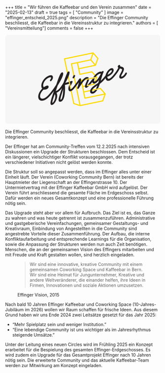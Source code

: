 +++
title = "Wir führen die Kaffeebar und den Verein zusammen"
date = "2025-02-13"
draft = true
tags = [ "Community" ]
image = "effinger_entscheid_2025.png"
description = "Die Effinger Community beschliesst, die Kaffeebar in die Vereinsstruktur zu integrieren."
authors = [ "Vereinsmitteilung"]
comments = false
+++

![Zusammenführung von Kaffeebar und Verein](effinger_entscheid_2025.png)

<div class="lead">Die Effinger Community beschliesst, die Kaffeebar in die Vereinsstruktur zu integrieren.</div>

Der Effinger hat am Community-Treffen vom 12.2.2025 nach intensiven Diskussionen ein Upgrade der Strukturen beschlossen. Dem Entscheid ist ein längerer, vielschichtiger Konflikt vorausgegangen, der trotz verschiedener Initiativen nicht gelöst werden konnte.

Die Struktur soll so angepasst werden, dass im Effinger alles unter einer Einheit läuft. Der Verein (Coworking Community Bern) ist bereits der Hauptmieter der Liegenschaft an der Effingerstrasse 10. Der Untermietvertrag mit der Effinger Kaffeebar GmbH wird aufgelöst. Der Verein führt anschliessend die gesamte Fläche im Erdgeschoss selbst. Dafür werden ein neues Gesamtkonzept und eine professionelle Führung nötig sein. 

Das Upgrade steht aber vor allem für Aufbruch. Das Ziel ist es, das Ganze zu wahren und was heute getrennt ist zusammenzuführen. Administrative und gastgeberische Vereinfachungen, gemeinsamer Gestaltungs- und Kreativraum, Einbindung von Angestellten in die Community sind angestrebte Vorteile dieser Zusammenführung. Der Aufbau, die interne Konfliktaufarbeitung und entsprechende Learnings für die Organisation, sowie die Anpassung der Strukturen werden nun auch Zeit benötigen. Menschen, die an der gemeinsamen Vision des Effingers mitarbeiten und mit Freude und Kraft gestalten wollen, sind herzlich eingeladen. 

  <section class="page-section bg-gray mb-20 pt-40 pb-10">
    <div class="container relative">
      <figure class="text-center">
        <blockquote class="blockquote">
          <p>Wir sind eine innovative, kreative Community mit einem gemeinsamen Coworking Space und Kaffeebar in Bern. Wir sind eine Heimat für Jungunternehmer, Kreative und andere Weltveränderer, die einander helfen, ihre Ideen in Firmen, Innovationen und soziale Aktionen umzusetzen.</p>
        </blockquote>
        <figcaption class="blockquote-footer">Effinger Vision, 2015</figcaption>
      </figure>
    </div>
  </section>


Nach bald 10 Jahren Effinger Kaffeebar und Coworking Space (10-Jahres-Jubiläum im 2026) wollen wir Raum schaffen für frische Ideen. Aus diesem Grund haben wir uns Ende 2024 zwei Leitsätze gesetzt für das Jahr 2025:

- “Mehr Spielplatz sein und weniger Institution.”
- “Eine lebendige Community ist uns wichtiger als im Jahresrhythmus steigende Umsätze.”

Unter der Leitung eines neuen Circles wird im Frühling 2025 ein Konzept erarbeitet für die Bespielung des gesamten Effinger-Erdgeschosses. Es wird zudem ein Upgrade für das Gesamtprojekt Effinger nach 10 Jahren nötig sein. Die erweiterte Community und das aktuelle Kaffeebar-Team werden zur Mitwirkung am Konzept eingeladen.
